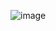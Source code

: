 ![image](https://user-images.githubusercontent.com/92425950/144350108-9bc1b040-e5e9-400c-b969-ca7dc5e8c65d.png)
